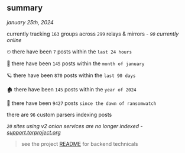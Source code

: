 
## summary
_january 25th, 2024_

currently tracking `163` groups across `299` relays & mirrors - _`90` currently online_

⏲ there have been `7` posts within the `last 24 hours`

🦈 there have been `145` posts within the `month of january`

🪐 there have been `870` posts within the `last 90 days`

🏚 there have been `145` posts within the `year of 2024`

🦕 there have been `9427` posts `since the dawn of ransomwatch`

there are `96` custom parsers indexing posts

_`20` sites using v2 onion services are no longer indexed - [support.torproject.org](https://support.torproject.org/onionservices/v2-deprecation/)_

> see the project [README](https://github.com/joshhighet/ransomwatch#ransomwatch--) for backend technicals
